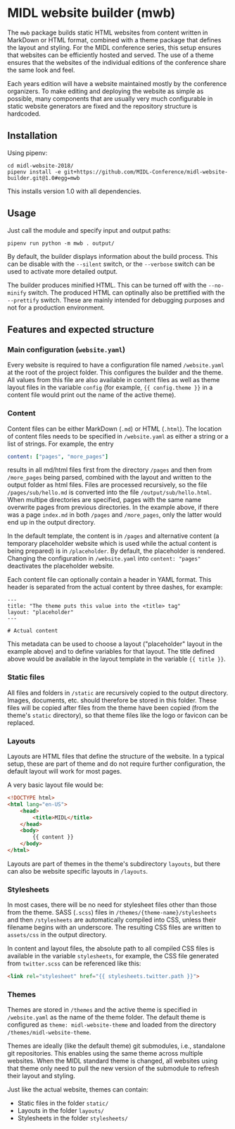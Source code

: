 # MIDL website builder (mwb)

The `mwb` package builds static HTML websites from content written in MarkDown or HTML format, combined
with a theme package that defines the layout and styling. For the MIDL conference series, this setup
ensures that websites can be efficiently hosted and served. The use of a theme ensures that the websites
of the individual editions of the conference share the same look and feel.

Each years edition will have a website maintained mostly by the conference organizers. To make
editing and deploying the website as simple as possible, many components that are usually very
much configurable in static website generators are fixed and the repository structure is hardcoded.

## Installation

Using pipenv:

```
cd midl-website-2018/
pipenv install -e git+https://github.com/MIDL-Conference/midl-website-builder.git@1.0#egg=mwb
```

This installs version 1.0 with all dependencies.

## Usage

Just call the module and specify input and output paths:

```
pipenv run python -m mwb . output/
```

By default, the builder displays information about the build process. This can be disable with
 the `--silent` switch, or the `--verbose` switch can be used to activate more detailed output.

The builder produces minified HTML. This can be turned off with the `--no-minify` switch. The
produced HTML can optinally also be prettified with the `--prettify` switch. These are mainly
intended for debugging purposes and not for a production environment.

## Features and expected structure

### Main configuration (`website.yaml`)

Every website is required to have a configuration file named `/website.yaml` at the root of the
project folder. This configures the builder and the theme. All values from this file are also
available in content files as well as theme layout files in the variable `config` (for example,
`{{ config.theme }}` in a content file would print out the name of the active theme).

### Content

Content files can be either MarkDown (`.md`) or HTML (`.html`). The location of content files needs
to be specified in `/website.yaml` as either a string or a list of strings. For example, the entry

```yaml
content: ["pages", "more_pages"]
```

results in all md/html files first from the directory `/pages` and then from `/more_pages` being
parsed, combined with the layout and written to the output folder as html files. Files are processed
recursively, so the file `/pages/sub/hello.md` is converted into the file `/output/sub/hello.html`.
When multipe directories are specified, pages with the same name overwrite pages from previous
directories. In the example above, if there was a page `index.md` in both `/pages` and `/more_pages`,
only the latter would end up in the output directory.

In the default template, the content is in `/pages` and alternative content (a temporary placeholder
website which is used while the actual content is being prepared) is in `/placeholder`. By default,
the placeholder is rendered. Changing the configuration in `/website.yaml` into `content: "pages"`
deactivates the placeholder website.

Each content file can optionally contain a header in YAML format. This header is separated from the
actual content by three dashes, for example:

    ---
    title: "The theme puts this value into the <title> tag"
    layout: "placeholder"
    ---
    
    # Actual content

This metadata can be used to choose a layout ("placeholder" layout in the example above) and to define
variables for that layout. The title defined above would be available in the layout template in the
variable `{{ title }}`.

### Static files

All files and folders in `/static` are recursively copied to the output directory. Images, documents,
etc. should therefore be stored in this folder. These files will be copied after files from the theme
have been copied (from the theme's `static` directory), so that theme files like the logo or favicon can
be replaced.

### Layouts

Layouts are HTML files that define the structure of the website. In a typical setup, these are part of
theme and do not require further configuration, the default layout will work for most pages.

A very basic layout file would be:

```html
<!DOCTYPE html>
<html lang="en-US">
    <head>
        <title>MIDL</title>
    </head>
    <body>
        {{ content }}
    </body>
</html>
```

Layouts are part of themes in the theme's subdirectory `layouts`, but there can also be website
specific layouts in `/layouts`.

### Stylesheets

In most cases, there will be no need for stylesheet files other than those from the theme. SASS (`.scss`)
files in `/themes/{theme-name}/stylesheets` and then `/stylesheets` are automatically compiled into CSS,
unless their filename begins with an underscore. The resulting CSS files are written to `assets/css` in the
output directory.

In content and layout files, the absolute path to all compiled CSS files is available in the variable
`stylesheets`, for example, the CSS file generated from `twitter.scss` can be referenced like this:

```html
<link rel="stylesheet" href="{{ stylesheets.twitter.path }}">
```

### Themes

Themes are stored in `/themes` and the active theme is specified in `/website.yaml` as the name
of the theme folder. The default theme is configured as `theme: midl-website-theme` and loaded
from the directory `/themes/midl-website-theme`.

Themes are ideally (like the default theme) git submodules, i.e., standalone git repositories.
This enables using the same theme across multiple websites. When the MIDL standard theme is
changed, all websites using that theme only need to pull the new version of the submodule to
refresh their layout and styling. 

Just like the actual website, themes can contain:

* Static files in the folder `static/`
* Layouts in the folder `layouts/`
* Stylesheets in the folder `stylesheets/`
